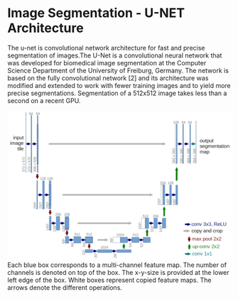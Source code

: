 # Image Segmentation - U-NET Architecture
The u-net is convolutional network architecture for fast and precise segmentation of images.The U-Net is a convolutional neural network that was developed for biomedical image segmentation at the Computer Science Department of the University of Freiburg, Germany. The network is based on the fully convolutional network [2] and its architecture was modified and extended to work with fewer training images and to yield more precise segmentations. Segmentation of a 512x512 image takes less than a second on a recent GPU.

![alt_text](https://github.com/pnagula/Image_Classification/blob/master/UNet_Arch.jpg)
Each blue box corresponds to a multi-channel feature map. The number of channels is denoted on top of the box. The x-y-size is provided at the lower left edge of the box. White boxes represent copied feature maps. The arrows denote the different operations.
